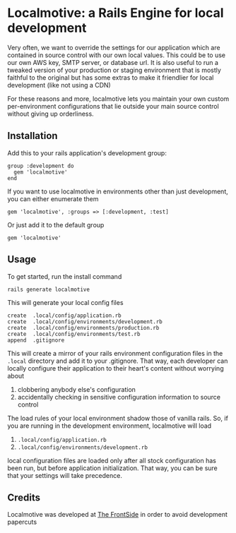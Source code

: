 # Localmotive: a Rails Engine for local development

Very often, we want to override the settings for our application which are contained in source control with our own
local values. This could be to use our own AWS key, SMTP server, or database url. It is also useful to run a tweaked
version of your production or staging environment that is mostly faithful to the original but has some extras to make it
friendlier for local development (like not using a CDN)

For these reasons and more, localmotive lets you maintain your own custom per-environment configurations that lie
outside your main source control without giving up orderliness.


## Installation

Add this to your rails application's development group:

    group :development do
      gem 'localmotive'
    end

If you want to use localmotive in environments other than just development, you can either enumerate them

    gem 'localmotive', :groups => [:development, :test]

Or just add it to the default group

    gem 'localmotive'

## Usage

To get started, run the install command

    rails generate localmotive

This will generate your local config files

    create  .local/config/application.rb
    create  .local/config/environments/development.rb
    create  .local/config/environments/production.rb
    create  .local/config/environments/test.rb
    append  .gitignore


This will create a mirror of your rails environment configuration files in the `.local` directory and add it to your
.gitignore. That way, each developer can locally configure their application to their heart's content without worrying
about

1. clobbering anybody else's configuration
1. accidentally checking in sensitive configuration information to source control

The load rules of your local environment shadow those of vanilla rails. So, if you are running in the development
environment, localmotive will load

1. `.local/config/application.rb`
1. `.local/config/environments/development.rb`

local configuration files are loaded only after all stock configuration has been run, but before application
initialization. That way, you can be sure that your settings will take precedence.

## Credits

Localmotive was developed at [The FrontSide][1] in order to avoid development papercuts

[1]: http://thefrontside.net


